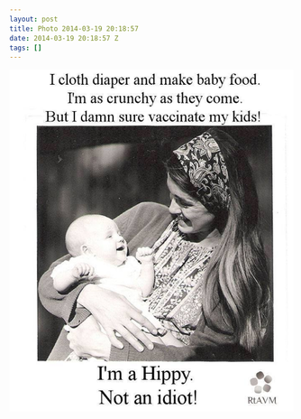 ```yaml
---
layout: post
title: Photo 2014-03-19 20:18:57
date: 2014-03-19 20:18:57 Z
tags: []
---
```

![](/media/2014/03/80092994116.jpg)
